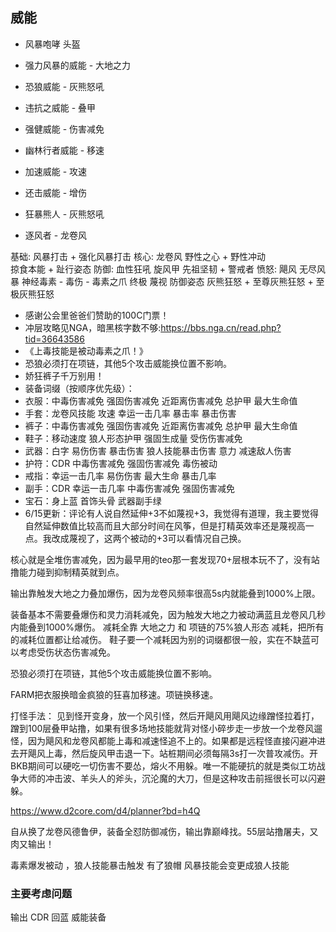 


## 威能

- 风暴咆哮 头盔
- 强力风暴的威能 - 大地之力
- 恐狼威能 - 灰熊怒吼
- 违抗之威能 - 叠甲
- 强健威能 - 伤害减免

- 幽林行者威能 - 移速
- 加速威能 - 攻速
- 还击威能 - 增伤
- 狂暴熊人 - 灰熊怒吼
- 逐风者 - 龙卷风

基础: 风暴打击 + 强化风暴打击
核心:
    龙卷风
    野性之心 + 野性冲动    
    掠食本能 + 趾行姿态
防御:
    血性狂吼
    旋风甲
    先祖坚韧 + 警戒者
愤怒:
    飓风
    无尽风暴
    神经毒素 - 毒伤 - 毒素之爪
终极
    蔑视
    防御姿态
    灰熊狂怒 + 至尊灰熊狂怒 + 至极灰熊狂怒

- 感谢公会里爸爸们赞助的100C门票！
- 冲层攻略见NGA，暗黑核字数不够:https://bbs.nga.cn/read.php?tid=36643586
- 《上毒技能是被动毒素之爪！》
- 恐狼必须打在项链，其他5个攻击威能换位置不影响。
- 娇狂裤子千万别用！
- 装备词缀（按顺序优先级）：
- 衣服：中毒伤害减免 强固伤害减免 近距离伤害减免 总护甲 最大生命值
- 手套：龙卷风技能 攻速 幸运一击几率 暴击率 暴击伤害
- 裤子：中毒伤害减免 强固伤害减免 近距离伤害减免 总护甲 最大生命值
- 鞋子：移动速度 狼人形态护甲 强固生成量 受伤伤害减免
- 武器：白字 易伤伤害 暴击伤害 狼人技能暴击伤害 意力 减速敌人伤害
- 护符：CDR 中毒伤害减免 强固伤害减免 毒伤被动
- 戒指：幸运一击几率 易伤伤害 最大生命 暴击几率
- 副手：CDR 幸运一击几率 中毒伤害减免 强固伤害减免
- 宝石：身上蓝 首饰头骨 武器副手绿
- 6/15更新：评论有人说自然延伸+3不如蔑视+3，我觉得有道理，我主要觉得自然延伸数值比较高而且大部分时间在风筝，但是打精英效率还是蔑视高一点。我改成蔑视了，这两个被动的+3可以看情况自己换。


核心就是全堆伤害减免，因为最早用的teo那一套发现70+层根本玩不了，没有站撸能力碰到抑制精英就到点。

输出靠触发大地之力叠加爆伤，因为龙卷风频率很高5s内就能叠到1000%上限。

装备基本不需要叠爆伤和灵力消耗减免，因为触发大地之力被动满蓝且龙卷风几秒内能叠到1000%爆伤。
减耗全靠 大地之力 和 项链的75%狼人形态 减耗，把所有的减耗位置都让给减伤。
鞋子要一个减耗因为别的词缀都很一般，实在不缺蓝可以考虑受伤状态伤害减免。

恐狼必须打在项链，其他5个攻击威能换位置不影响。

FARM把衣服换暗金疯狼的狂喜加移速。项链换移速。


打怪手法：
见到怪开变身，放一个风引怪，然后开飓风用飓风边缘蹭怪拉着打，蹭到100层叠甲站撸，如果有很多场地技能就背对怪小碎步走一步放一个龙卷风遛怪，因为飓风和龙卷风都能上毒和减速怪追不上的。如果都是远程怪直接闪避冲进去开飓风上毒，然后旋风甲击退一下。站桩期间必须每隔3s打一次普攻减伤。开BKB期间可以硬吃一切伤害不要怂，熔火不用躲。唯一不能硬抗的就是类似工坊战争大师的冲击波、羊头人的斧头，沉沦魔的大刀，但是这种攻击前摇很长可以闪避躲。


https://www.d2core.com/d4/planner?bd=h4Q

自从换了龙卷风德鲁伊，装备全怼防御减伤，输出靠巅峰找。55层站撸屠夫，又肉又输出！

毒素爆发被动 ，狼人技能暴击触发 有了狼帽 风暴技能会变更成狼人技能


### 主要考虑问题

输出
    CDR 
    回蓝
    威能装备